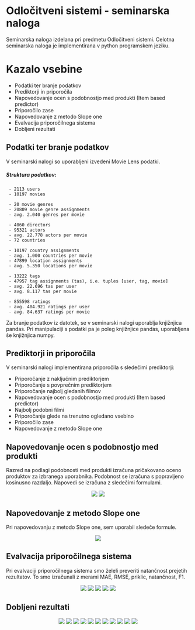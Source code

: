 # Odločitveni sistemi - seminarska naloga

Seminarska naloga izdelana pri predmetu Odločitveni sistemi. 
Celotna seminarska naloga je implementirana v python programskem jeziku.

Kazalo vsebine
===============

* Podatki ter branje podatkov
* Prediktorji in priporočila
* Napovedovanje ocen s podobnostjo med produkti (Item based predictor)
* Priporočilo zase
* Napovedovanje z metodo Slope one
* Evalvacija priporočilnega sistema
* Dobljeni rezultati

## Podatki ter branje podatkov

V seminarski nalogi so uporabljeni izvedeni Movie Lens podatki.

##### Struktura podatkov:
     - 2113 users
     - 10197 movies
   
     - 20 movie genres
     - 20809 movie genre assignments
     - avg. 2.040 genres per movie

     - 4060 directors
     - 95321 actors
     - avg. 22.778 actors per movie
     - 72 countries

     - 10197 country assignments
     - avg. 1.000 countries per movie
     - 47899 location assignments
     - avg. 5.350 locations per movie

     - 13222 tags
     - 47957 tag assignments (tas), i.e. tuples [user, tag, movie]
     - avg. 22.696 tas per user
     - avg. 8.117 tas per movie

     - 855598 ratings
     - avg. 404.921 ratings per user
     - avg. 84.637 ratings per movie


Za branje podatkov iz datotek, se v seminarski nalogi uporablja knjižnjica pandas. 
Pri manipulaciji s podatki pa je poleg knjižnjice pandas, uporabljena še knjižnjica numpy.

## Prediktorji in priporočila

V seminarski nalogi implementirana priporočila s sledečimi prediktorji:
* Priporočanje z naključnim prediktorjem
* Priporočanje s povprečnim prediktorjem
* Priporočanje najbolj gledanih filmov
* Napovedovanje ocen s podobnostjo med produkti (Item based predictor)
* Najbolj podobni filmi
* Priporočanje glede na trenutno ogledano vsebino
* Priporočilo zase
* Napovedovanje z metodo Slope one

## Napovedovanje ocen s podobnostjo med produkti

Razred na podlagi podobnosti med produkti izračuna pričakovano oceno produktov za izbranega uporabnika. 
Podobnost se izračuna s popravljeno kosinusno razdaljo. Napovedi se izračuna z sledečimi formulami.

<p align="center">
    <img src="images/similarity.png" />
    <img src="images/itembasedprediction.png" />
</p>

## Napovedovanje z metodo Slope one

Pri napovedovanju z metodo Slope one, sem uporabil sledeče formule.

<p align="center">
    <img src="images/slopeone.png" />
</p>

## Evalvacija priporočilnega sistema

Pri evalvaciji priporočilnega sistema smo želeli preveriti natančnost prejetih rezultatov.
To smo izračunali z merami MAE, RMSE, priklic, natančnost, F1.

<p align="center">
    <img src="images/mae.png" />
    <img src="images/rmse.png" />
    <img src="images/recall.png" />
    <img src="images/precision.png" />
    <img src="images/f1.png" />
</p>

## Dobljeni rezultati

<p align="center">
    <img src="images/random_predictor.png" />
    <img src="images/avg_predictor.png" />
    <img src="images/najboljgledani.png" />
    <img src="images/itembase_napovedovanje.png" />
    <img src="images/najbolj_podobni.png" />
    <img src="images/najbolj_podobni.png" />
    <img src="images/najbolj_podobni.png" />
    <img src="images/glede_na_trenutno_gledano.png" />
    <img src="images/priporocilo_zase.png" />
    <img src="images/napovedovanje_slopeone.png" />
    <img src="images/evalvacija.png" />
</p>
